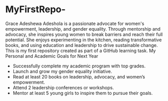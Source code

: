 # MyFirstRepo-
Grace Adeshewa Adeshola is a passionate advocate for women's empowerment, leadership, and gender equality. Through mentorship and advocacy, she inspires young women to break barriers and reach their full potential. She enjoys experimenting in the kitchen, reading transformative books, and using education and leadership to drive sustainable change. 
This is my first repository created as part of a GitHub learning task.
My Personal and Academic Goals for Next Year
- Successfully complete my academic program with top grades.
- Launch and grow my gender equality initiative.
- Read at least 20 books on leadership, advocacy, and women’s empowerment.
- Attend 2 leadership conferences or workshops.
- Mentor at least 5 young girls to inspire them to pursue their goals.
